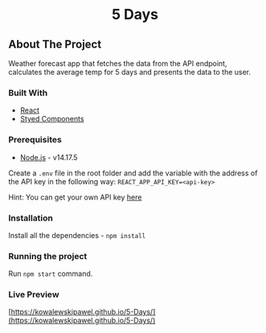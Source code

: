 <br />
<h1 align="center">5 Days</h1>

## About The Project

Weather forecast app that fetches the data from the API endpoint, calculates the average temp for 5 days and presents the data to the user.

### Built With

- [React](https://reactjs.org/)
- [Styed Components](https://styled-components.com/)

### Prerequisites

- [Node.js](https://nodejs.org/en/download/) - v14.17.5

Create a `.env` file in the root folder and add the variable with the address of the API key in the following way:
`REACT_APP_API_KEY=<api-key>`

Hint: You can get your own API key [here](https://openweathermap.org/api)

### Installation

Install all the dependencies - `npm install`

### Running the project

Run `npm start` command.

### Live Preview

[https://kowalewskipawel.github.io/5-Days/](https://kowalewskipawel.github.io/5-Days/)
